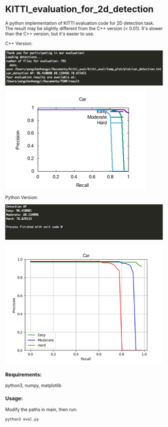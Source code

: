 # KITTI_evaluation_for_2d_detection
A python implementation of KITTI evaluation code for 2D detection task. The result may be slightly different from the C++ version (< 0.01). It's slower than the C++ version, but it's easier to use.

C++ Version:

![Screen Shot 2019-07-28 at 2.58.31 AM](imgs/eval_cpp.png)

![car_detection](imgs/car_detection.png)

Python Version:

![Screen Shot 2019-07-28 at 3.00.50 AM](imgs/eval_python.png)

![2d_result](imgs/2d_result.png)

### Requirements:

python3, numpy, matplotlib



### Usage:

Modify the paths in main, then run:

```shell
python3 eval.py
```

